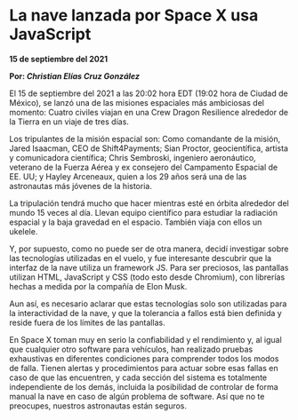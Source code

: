 # La nave lanzada por Space X usa JavaScript

__15 de septiembre del 2021__

__Por: *Christian Elías Cruz González*__

El 15 de septiembre del 2021 a las 20:02 hora EDT (19:02 hora de Ciudad de México), se lanzó una de las misiones espaciales más ambiciosas del momento: Cuatro civiles viajan en una Crew Dragon Resilience alrededor de la Tierra en un viaje de tres días.

Los tripulantes de la misión espacial son: Como comandante de la misión, Jared Isaacman, CEO de Shift4Payments; Sian Proctor, geocientífica, artista y comunicadora científica; Chris Sembroski, ingeniero aeronáutico, veterano de la Fuerza Aérea y ex consejero del Campamento Espacial de EE. UU; y Hayley Arceneaux, quien a los 29 años será una de las astronautas más jóvenes de la historia.

La tripulación tendrá mucho que hacer mientras esté en órbita alrededor del mundo 15 veces al día. Llevan equipo científico para estudiar la radiación espacial y la baja gravedad en el espacio. También viaja con ellos un ukelele.

Y, por supuesto, como no puede ser de otra manera, decidí investigar sobre las tecnologías utilizadas en el vuelo, y fue interesante descubrir que la interfaz de la nave utiliza un framework JS. Para ser preciosos, las pantallas utilizan HTML, JavaScript y CSS (todo esto desde Chromium), con librerías hechas a medida por la compañía de Elon Musk.

Aun así, es necesario aclarar que estas tecnologías solo son utilizadas para la interactividad de la nave, y que la tolerancia a fallos está bien definida y reside fuera de los límites de las pantallas.

En Space X toman muy en serio la confiabilidad y el rendimiento y, al igual que cualquier otro software para vehículos, han realizado pruebas exhaustivas en diferentes condiciones para comprender todos los modos de falla. Tienen alertas y procedimientos para actuar sobre esas fallas en caso de que las encuentren, y cada sección del sistema es totalmente independiente de los demás, incluida la posibilidad de controlar de forma manual la nave en caso de algún problema de software. Así que no te preocupes, nuestros astronautas están seguros.